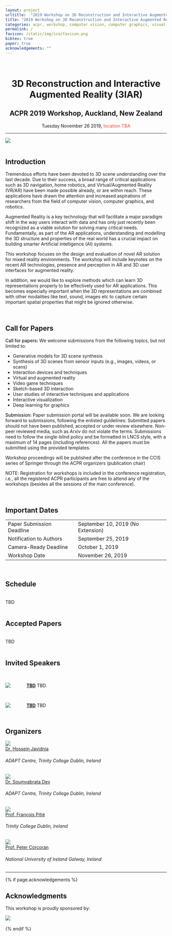 ```yaml
---
layout: project
urltitle:  "2019 Workshop on 3D Reconstruction and Interactive Augmented Reality (3IAR)"
title: "2019 Workshop on 3D Reconstruction and Interactive Augmented Reality (3IAR)"
categories: acpr, workshop, computer vision, computer graphics, visual learning, simulation environments, robotics, machine learning, reinforcement learning
permalink: /
favicon: /static/img/ico/favicon.png
bibtex: true
paper: true
acknowledgements: ""
---
```


<br>
<div class="row">
  <div class="col-xs-12">
    <center><h1>3D Reconstruction and Interactive Augmented Reality (3IAR)</h1></center>
    <center><h2>ACPR 2019 Workshop, Auckland, New Zealand</h2></center>
    <!-- <center><span style="color:#e74c3c;font-weight:400;">Time and location TBA</span></center> -->
    <center>Tuesday November 26 2019, <span style="color:#e74c3c;font-weight:400;">location TBA</span></center>
  </div>
</div>

<hr>

<div class="row" id="intro">
  <div class="col-md-12">
    <img src="{{ "/static/img/splash.png" | prepend:site.baseurl }}">
  </div>
</div>

<br>
<div class="row" id="cfp">
  <div class="col-xs-12">
    <h2>Introduction</h2>
  </div>
</div>
<div class="row">
  <div class="col-xs-12">
    <p>
      Tremendous efforts have been devoted to 3D scene understanding over the last decade. Due to their success, a broad range of critical applications such as 3D navigation, home robotics, and Virtual/Augmented Reality (VR/AR) have been made possible already, or are within reach. These applications have drawn the attention and increased aspirations of researchers from the field of computer vision, computer graphics, and robotics.
    </p>
    <p>
      Augmented Reality is a key technology that will facilitate a major paradigm shift in the way users interact with data and has only just recently been recognized as a viable solution for solving many critical needs. Fundamentally, as part of the AR applications, understanding and modelling the 3D structure and properties of the real world has a crucial impact on building smarter Artificial Intelligence (AI) systems.
    </p>
    <p>
      This workshop focuses on the design and evaluation of novel AR solution for mixed reality environments. The workshop will include keynotes on the recent AR technologies, presence and perception in AR and 3D user interfaces for augmented reality.
    </p>
    <p>
      In addition, we would like to explore methods which can learn 3D representations properly to be effectively used for AR applications. This becomes especially important when the 3D representations are combined with other modalities like text, sound, images etc to capture certain important spatial properties that might be ignored otherwise.
    </p>
  </div>
</div> <br>   

<div class="row">
  <div class="col-xs-12">
    <h2>Call for Papers</h2>
  </div>
</div>
<div class="row">
  <div class="col-xs-12">
    <p>
      <span style="font-weight:500;">Call for papers:</span> We welcome submissions from the following topics, but not limited to:
    </p>
    <ul>
      <li>Generative models for 3D scene synthesis</li>
      <li>Synthesis of 3D scenes from sensor inputs (e.g., images, videos, or scans)</li>
      <li>Interaction devices and techniques</li>
      <li>Virtual and augmented reality</li>
      <li>Video game techniques</li>
      <li>Sketch-based 3D interaction</li>
      <li>User studies of interactive techniques and applications</li>
      <li>Interactive visualization</li>
      <li>Deep learning for graphics</li>
    </ul>
    <p>
      <span style="font-weight:500;">Submission:</span> Paper submission portal will be available soon.
We are looking forward to submissions, following the enlisted guidelines:
Submitted papers should not have been published, accepted or under review elsewhere. Non-peer reviewed media, such as Arxiv do not violate the terms.
Submissions need to follow the single-blind policy and be formatted in LNCS style, with a maximum of 14 pages (including references).
All the papers must be submitted using the provided templates.

Workshop proceedings will be published after the conference in the CCIS series of Springer through the ACPR organizers (publication chair)

NOTE: Registration for workshops is included in the conference registration, i.e., all the registered ACPR participants are free to attend any of the workshops (besides all the sessions of the main conference).
    </p>
  </div>
</div><br>

<div class="row" id="schedule">
  <div class="col-xs-12">
    <h2>Important Dates</h2>
  </div>
</div>

<div class="row">
  <div class="col-xs-12">
    <table class="table table-striped">
      <tbody>
        <tr>
          <td>Paper Submission Deadline</td>
          <td>September 10, 2019 (No Extension)</td>
        </tr>
        <tr>
          <td>Notification to Authors</td>
          <td>September 25, 2019</td>
        </tr>
        <tr>
          <td>Camera-Ready Deadline</td>
          <td>October 1, 2019</td>
        </tr>
        <tr>
          <td>Workshop Date</td>
          <td>November 26, 2019</td>
        </tr>
      </tbody>
    </table>
  </div>
</div><br>


<div class="row">
  <div class="col-xs-12">
    <h2>Schedule</h2>
  </div>
</div>

<br>
<div class="row">
  <div class="col-md-12">
  TBD
  </div>
</div>

<br>
<div class="row">
  <div class="col-md-12">
    <h2>Accepted Papers</h2>
  </div>
</div>

<br>
<div class="row">
  <div class="col-md-12">
  TBD
  </div>
</div>

<br>
<div class="row">
  <div class="col-xs-12">
    <h2>Invited Speakers</h2>
  </div>
</div><br>

<div class="row">
  <div class="col-md-12">
    <a href=""><img class="people-pic" style="float:left;margin-right:50px;" src="{{ "/static/img/people/vladlen.png" | prepend:site.baseurl }}"></a>
    <p>
      <b><a href="">TBD</a></b> TBD.
    </p>
  </div>
</div><br>

<div class="row">
  <div class="col-md-12">
    <a href=""><img class="people-pic" style="float:left;margin-right:50px;" src="{{ "/static/img/people/grauman.png" | prepend:site.baseurl }}"></a>
    <p>
      <b><a href="">TBD</a></b> TBD 
    </p>
  </div>
</div><br>


<div class="row">
  <div class="col-xs-12">
    <h2>Organizers</h2>
  </div>
</div>

<div class="row">

  <div class="col-xs-2">
    <a href="">
      <img class="people-pic" src="{{ "/static/img/people/angel.png" | prepend:site.baseurl }}">
    </a>
    <div class="people-name">
      <a href="">Dr. Hossein Javidnia</a>
      <h6>ADAPT Centre, Trinity College Dublin, Ireland</h6>
    </div>
  </div>

  <div class="col-xs-2">
    <a href="">
      <img class="people-pic" src="{{ "/static/img/people/daniel.png" | prepend:site.baseurl }}">
    </a>
    <div class="people-name">
      <a href="">Dr. Soumyabrata Dev</a>
      <h6>ADAPT Centre, Trinity College Dublin, Ireland</h6>
    </div>
  </div>

  <div class="col-xs-2">
    <a href="">
      <img class="people-pic" src="{{ "/static/img/people/qixing.png" | prepend:site.baseurl }}">
    </a>
    <div class="people-name">
      <a href="">Prof. François Pitié</a>
      <h6>Trinity College Dublin, Ireland</h6>
    </div>
  </div>

  <div class="col-xs-2">
    <a href="">
      <img class="people-pic" src="{{ "/static/img/people/manolis.png" | prepend:site.baseurl }}">
    </a>
    <div class="people-name">
      <a href="">Prof. Peter Corcoran</a>
      <h6>National University of Ireland Galway, Ireland</h6>
    </div>
  </div>
</div>

<hr>

{% if page.acknowledgements %}
<div class="row">
  <div class="col-xs-12">
    <h2>Acknowledgments</h2>
  </div>
</div>
<a name="/acknowledgements"></a>
<div class="row">
  <div class="col-xs-12">
    <p>
      This workshop is proudly sponsored by: 
    </p>
  </div>
</div>
<div class="row">
  <div class="col-md-4">
    <a href="https://www.adaptcentre.ie/"><img src="{{ "/static/img/people/Adapt_Logo_RGB2.png" | prepend:site.baseurl }}"></a>
  </div>
</div><br>
{% endif %}
